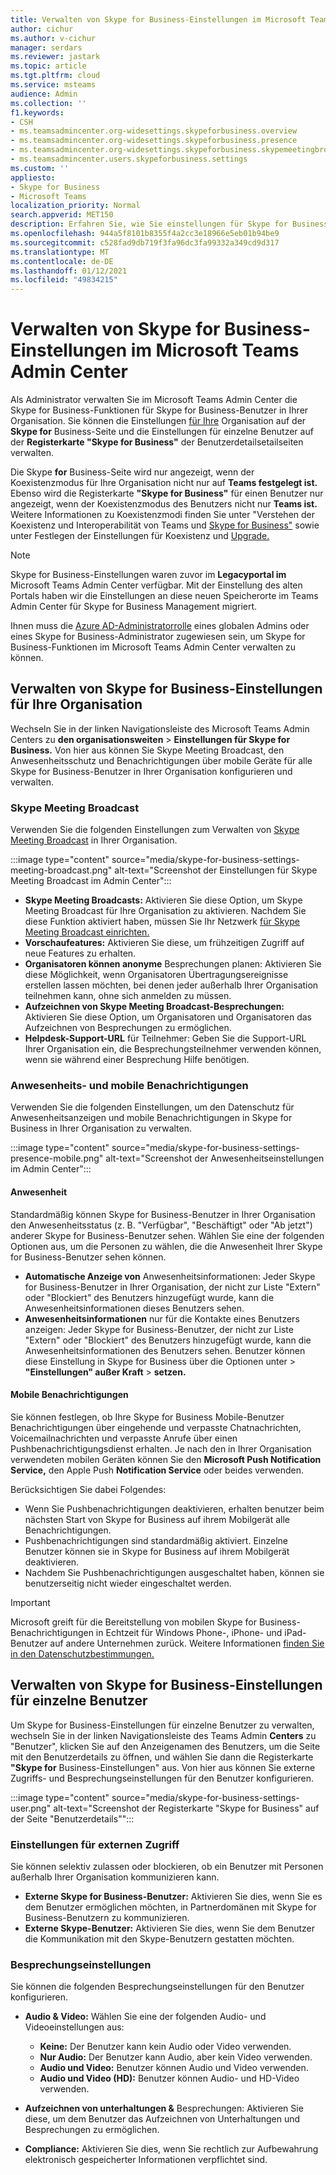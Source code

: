 ```yaml
---
title: Verwalten von Skype for Business-Einstellungen im Microsoft Teams Admin Center
author: cichur
ms.author: v-cichur
manager: serdars
ms.reviewer: jastark
ms.topic: article
ms.tgt.pltfrm: cloud
ms.service: msteams
audience: Admin
ms.collection: ''
f1.keywords:
- CSH
- ms.teamsadmincenter.org-widesettings.skypeforbusiness.overview
- ms.teamsadmincenter.org-widesettings.skypeforbusiness.presence
- ms.teamsadmincenter.org-widesettings.skypeforbusiness.skypemeetingbroadcast
- ms.teamsadmincenter.users.skypeforbusiness.settings
ms.custom: ''
appliesto:
- Skype for Business
- Microsoft Teams
localization_priority: Normal
search.appverid: MET150
description: Erfahren Sie, wie Sie einstellungen für Skype for Business-Funktionen im Microsoft Teams Admin Center verwalten.
ms.openlocfilehash: 944a5f8101b8355f4a2cc3e18966e5eb01b94be9
ms.sourcegitcommit: c528fad9db719f3fa96dc3fa99332a349cd9d317
ms.translationtype: MT
ms.contentlocale: de-DE
ms.lasthandoff: 01/12/2021
ms.locfileid: "49834215"
---
```

# <a name="manage-skype-for-business-settings-in-the-microsoft-teams-admin-center"></a>Verwalten von Skype for Business-Einstellungen im Microsoft Teams Admin Center

<!-- Bookmark used by Context Sensitive Help (CSH). Do not delete. -->
<a name="sfb-settings"> </a>
<!-- Do not remove the bookmark link above. -->

Als Administrator verwalten Sie im Microsoft Teams Admin Center die Skype for Business-Funktionen für Skype for Business-Benutzer in Ihrer Organisation. Sie können die Einstellungen [für Ihre](#manage-skype-for-business-settings-for-your-organization) Organisation auf [](#manage-skype-for-business-settings-for-individual-users) der **Skype for** Business-Seite und die Einstellungen für einzelne Benutzer auf der **Registerkarte "Skype for Business"** der Benutzerdetailsetailseiten verwalten.

Die Skype **for** Business-Seite wird nur angezeigt, wenn der Koexistenzmodus für Ihre Organisation nicht nur auf **Teams festgelegt ist.** Ebenso wird die Registerkarte **"Skype for Business"** für einen Benutzer nur angezeigt, wenn der Koexistenzmodus des Benutzers nicht nur **Teams ist.** Weitere Informationen zu Koexistenzmodi finden Sie unter "Verstehen der Koexistenz und Interoperabilität von Teams und [Skype for Business"](teams-and-skypeforbusiness-coexistence-and-interoperability.md) sowie unter Festlegen der Einstellungen für Koexistenz und [Upgrade.](setting-your-coexistence-and-upgrade-settings.md)

> [!NOTE]
> Skype for Business-Einstellungen waren zuvor im **Legacyportal im** Microsoft Teams Admin Center verfügbar. Mit der Einstellung des alten Portals haben wir die Einstellungen an diese neuen Speicherorte im Teams Admin Center für Skype for Business Management migriert.

Ihnen muss die [Azure AD-Administratorrolle](https://docs.microsoft.com/azure/active-directory/roles/permissions-reference) eines globalen Admins oder eines Skype for Business-Administrator zugewiesen sein, um Skype for Business-Funktionen im Microsoft Teams Admin Center verwalten zu können.

## <a name="manage-skype-for-business-settings-for-your-organization"></a>Verwalten von Skype for Business-Einstellungen für Ihre Organisation

Wechseln Sie in der linken Navigationsleiste des Microsoft Teams Admin Centers zu **den organisationsweiten**  >  **Einstellungen für Skype for Business.** Von hier aus können Sie Skype Meeting Broadcast, den Anwesenheitsschutz und Benachrichtigungen über mobile Geräte für alle Skype for Business-Benutzer in Ihrer Organisation konfigurieren und verwalten.

### <a name="skype-meeting-broadcast"></a>Skype Meeting Broadcast

<!-- Bookmark used by Context Sensitive Help (CSH). Do not delete. -->
<a name="sfb-org-wide-broadcast"> </a>
<!-- Do not remove the bookmark link above. -->

Verwenden Sie die folgenden Einstellungen zum Verwalten von [Skype Meeting Broadcast](https://support.microsoft.com/office/what-is-a-skype-meeting-broadcast-c472c76b-21f1-4e4b-ab58-329a6c33757d) in Ihrer Organisation.

:::image type="content" source="media/skype-for-business-settings-meeting-broadcast.png" alt-text="Screenshot der Einstellungen für Skype Meeting Broadcast im Admin Center":::

- **Skype Meeting Broadcasts:** Aktivieren Sie diese Option, um Skype Meeting Broadcast für Ihre Organisation zu aktivieren. Nachdem Sie diese Funktion aktiviert haben, müssen Sie Ihr Netzwerk [für Skype Meeting Broadcast einrichten.](https://docs.microsoft.com/skypeforbusiness/set-up-your-network-for-skype-meeting-broadcast/set-up-your-network-for-skype-meeting-broadcast)
- **Vorschaufeatures:** Aktivieren Sie diese, um frühzeitigen Zugriff auf neue Features zu erhalten.
- **Organisatoren können anonyme** Besprechungen planen: Aktivieren Sie diese Möglichkeit, wenn Organisatoren Übertragungsereignisse erstellen lassen möchten, bei denen jeder außerhalb Ihrer Organisation teilnehmen kann, ohne sich anmelden zu müssen. 
- **Aufzeichnen von Skype Meeting Broadcast-Besprechungen:** Aktivieren Sie diese Option, um Organisatoren und Organisatoren das Aufzeichnen von Besprechungen zu ermöglichen.  
- **Helpdesk-Support-URL** für Teilnehmer: Geben Sie die Support-URL Ihrer Organisation ein, die Besprechungsteilnehmer verwenden können, wenn sie während einer Besprechung Hilfe benötigen.

### <a name="presence-and-mobile-notifications"></a>Anwesenheits- und mobile Benachrichtigungen

<!-- Bookmark used by Context Sensitive Help (CSH). Do not delete. -->
<a name="sfb-org-wide-presence-mobile"> </a>
<!-- Do not remove the bookmark link above. -->


Verwenden Sie die folgenden Einstellungen, um den Datenschutz für Anwesenheitsanzeigen und mobile Benachrichtigungen in Skype for Business in Ihrer Organisation zu verwalten.

:::image type="content" source="media/skype-for-business-settings-presence-mobile.png" alt-text="Screenshot der Anwesenheitseinstellungen im Admin Center":::

#### <a name="presence"></a>Anwesenheit

Standardmäßig können Skype for Business-Benutzer in Ihrer Organisation den Anwesenheitsstatus (z. B. "Verfügbar", "Beschäftigt" oder "Ab jetzt") anderer Skype for Business-Benutzer sehen. Wählen Sie eine der folgenden Optionen aus, um die Personen zu wählen, die die Anwesenheit Ihrer Skype for Business-Benutzer sehen können.

- **Automatische Anzeige von** Anwesenheitsinformationen: Jeder Skype for Business-Benutzer in Ihrer  Organisation,  der nicht zur Liste "Extern" oder "Blockiert" des Benutzers hinzugefügt wurde, kann die Anwesenheitsinformationen dieses Benutzers sehen.
- **Anwesenheitsinformationen** nur für die Kontakte eines Benutzers anzeigen: Jeder Skype for Business-Benutzer, der  nicht  zur Liste "Extern" oder "Blockiert" des Benutzers hinzugefügt wurde, kann die Anwesenheitsinformationen des Benutzers sehen. Benutzer können diese Einstellung in Skype for Business über die Optionen unter  >  **"Einstellungen" außer Kraft**  >  **setzen.**

#### <a name="mobile-notifications"></a>Mobile Benachrichtigungen

Sie können festlegen, ob Ihre Skype for Business Mobile-Benutzer Benachrichtigungen über eingehende und verpasste Chatnachrichten, Voicemailnachrichten und verpasste Anrufe über einen Pushbenachrichtigungsdienst erhalten. Je nach den in Ihrer Organisation verwendeten mobilen Geräten können Sie den **Microsoft Push Notification Service,** den Apple Push **Notification Service** oder beides verwenden.

Berücksichtigen Sie dabei Folgendes:

- Wenn Sie Pushbenachrichtigungen deaktivieren, erhalten benutzer beim nächsten Start von Skype for Business auf ihrem Mobilgerät alle Benachrichtigungen.
- Pushbenachrichtigungen sind standardmäßig aktiviert. Einzelne Benutzer können sie in Skype for Business auf ihrem Mobilgerät deaktivieren.
- Nachdem Sie Pushbenachrichtigungen ausgeschaltet haben, können sie benutzerseitig nicht wieder eingeschaltet werden. 

> [!IMPORTANT]
> Microsoft greift für die Bereitstellung von mobilen Skype for Business-Benachrichtigungen in Echtzeit für Windows Phone-, iPhone- und iPad-Benutzer auf andere Unternehmen zurück. Weitere Informationen [finden Sie in den Datenschutzbestimmungen.](https://go.microsoft.com/fwlink/p/?linkid=247732)

## <a name="manage-skype-for-business-settings-for-individual-users"></a>Verwalten von Skype for Business-Einstellungen für einzelne Benutzer

<!-- Bookmark used by Context Sensitive Help (CSH). Do not delete. -->
<a name="sfb-user-settings"> </a>
<!-- Do not remove the bookmark link above. -->

Um Skype for Business-Einstellungen für einzelne Benutzer zu verwalten, wechseln Sie in der linken Navigationsleiste des Teams Admin **Centers** zu "Benutzer", klicken Sie auf den Anzeigenamen des Benutzers, um die Seite mit den Benutzerdetails zu öffnen, und wählen Sie dann die Registerkarte **"Skype for** Business-Einstellungen" aus. Von hier aus können Sie externe Zugriffs- und Besprechungseinstellungen für den Benutzer konfigurieren.

:::image type="content" source="media/skype-for-business-settings-user.png" alt-text="Screenshot der Registerkarte "Skype for Business" auf der Seite "Benutzerdetails"":::

### <a name="external-access-settings"></a>Einstellungen für externen Zugriff

Sie können selektiv zulassen oder blockieren, ob ein Benutzer mit Personen außerhalb Ihrer Organisation kommunizieren kann.

- **Externe Skype for Business-Benutzer:** Aktivieren Sie dies, wenn Sie es dem Benutzer ermöglichen möchten, in Partnerdomänen mit Skype for Business-Benutzern zu kommunizieren.
- **Externe Skype-Benutzer:** Aktivieren Sie dies, wenn Sie dem Benutzer die Kommunikation mit den Skype-Benutzern gestatten möchten. 

### <a name="meeting-settings"></a>Besprechungseinstellungen

Sie können die folgenden Besprechungseinstellungen für den Benutzer konfigurieren.

- **Audio & Video:** Wählen Sie eine der folgenden Audio- und Videoeinstellungen aus:

    - **Keine:** Der Benutzer kann kein Audio oder Video verwenden.
    - **Nur Audio:** Der Benutzer kann Audio, aber kein Video verwenden.
    - **Audio und Video:** Benutzer können Audio und Video verwenden.
    - **Audio und Video (HD):** Benutzer können Audio- und HD-Video verwenden.
    
- **Aufzeichnen von unterhaltungen &** Besprechungen: Aktivieren Sie diese, um dem Benutzer das Aufzeichnen von Unterhaltungen und Besprechungen zu ermöglichen.
- **Compliance:** Aktivieren Sie dies, wenn Sie rechtlich zur Aufbewahrung elektronisch gespeicherter Informationen verpflichtet sind. 
